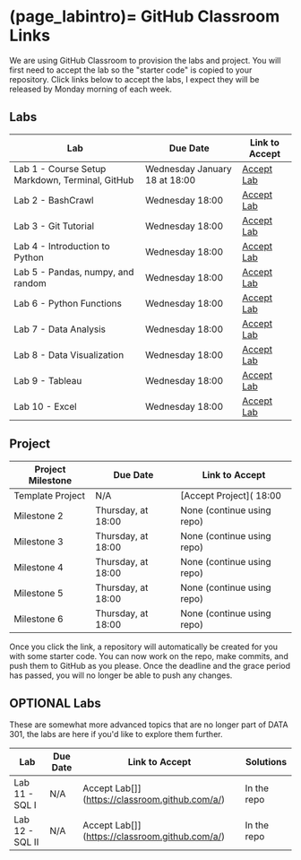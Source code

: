 (page_labintro)=
GitHub Classroom Links
=======================

<head>
	<base target="_blank">
</head>

We are using GitHub Classroom to provision the labs and project. 
You will first need to accept the lab so the "starter code" is copied to your repository.
Click links below to accept the labs, I expect they will be released by Monday morning of each week.

## Labs
| Lab                                             | Due Date                     | Link to Accept                                        |
|-------------------------------------------------|------------------------------|-------------------------------------------------------|
| Lab 1 - Course Setup Markdown, Terminal, GitHub | Wednesday January 18 at 18:00 | [Accept Lab](https://classroom.github.com/a/amfaKryg) |
| Lab 2 - BashCrawl                               | Wednesday 18:00 | [Accept Lab]() |
| Lab 3 - Git Tutorial                            | Wednesday 18:00   | [Accept Lab]() |
| Lab 4 - Introduction to Python                  | Wednesday 18:00   | [Accept Lab]() |
| Lab 5 - Pandas, numpy, and random               | Wednesday 18:00  | [Accept Lab]() |
| Lab 6 - Python Functions                        | Wednesday 18:00  | [Accept Lab]() |
| Lab 7 - Data Analysis                           | Wednesday 18:00   | [Accept Lab]() |
| Lab 8 - Data Visualization                      | Wednesday 18:00  | [Accept Lab]() |
| Lab 9 - Tableau                                 | Wednesday 18:00  | [Accept Lab]() |
| Lab 10 - Excel                                  | Wednesday 18:00   | [Accept Lab]() |

## Project

| Project Milestone | Due Date                     | Link to Accept                                    |
|-------------------|------------------------------|---------------------------------------------------|
| Template Project  | N/A                          | [Accept Project]( 18:00 | None (continue using repo)                        |
| Milestone 2       | Thursday,  at 18:00   | None (continue using repo)                        |
| Milestone 3       | Thursday,  at 18:00  | None (continue using repo)                        |
| Milestone 4       | Thursday,  at 18:00  | None (continue using repo)                        |
| Milestone 5       | Thursday,  at 18:00  | None (continue using repo)                        |
| Milestone 6       | Thursday,  at 18:00  | None (continue using repo)                        |


Once you click the link, a repository will automatically be created for you with some starter code.
You can now work on the repo, make commits, and push them to GitHub as you please. 
Once the deadline and the grace period has passed, you will no longer be able to push any changes.

## OPTIONAL Labs

These are somewhat more advanced topics that are no longer part of DATA 301, the labs are here if you'd like to explore them further.

| Lab             | Due Date | Link to Accept                                 | Solutions   |
|-----------------|----------|------------------------------------------------|-------------|
| Lab 11 - SQL I  | N/A      | Accept Lab[]](https://classroom.github.com/a/) | In the repo |
| Lab 12 - SQL II | N/A      | Accept Lab[]](https://classroom.github.com/a/) | In the repo |
